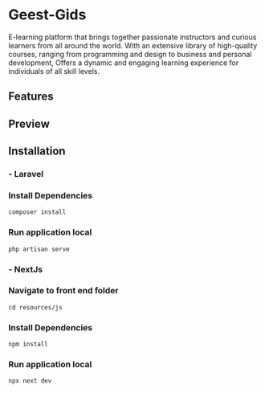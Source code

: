 # Geest-Gids

E-learning platform that brings together passionate instructors and curious learners from all around the world. With an extensive library of high-quality courses, ranging from programming and design to business and personal development, Offers a dynamic and engaging learning experience for individuals of all skill levels.

## Features

## Preview

## Installation

### - Laravel

### Install Dependencies

```
composer install
```

### Run application local

```
php artisan serve
```

### - NextJs

### Navigate to front end folder

```
cd resources/js
```

### Install Dependencies

```
npm install
```

### Run application local

```
npx next dev
```
